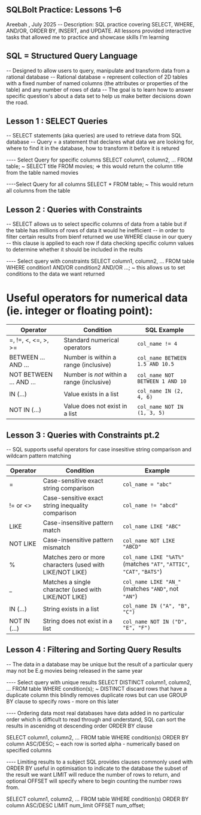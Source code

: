## SQLBolt Practice: Lessons 1–6
Areebah , July 2025
-- Description: SQL practice covering SELECT, WHERE, AND/OR, ORDER BY, INSERT, and UPDATE. 
All lessons provided interactive tasks that allowed me to practice and showcase skills I'm learning  

## SQL = Structured Query Language 
-- Designed to allow users to query, manipulate and transform data from a rational database
-- Rational database = represent collection of 2D tables with a fixed number of named columns (the attributes or properties of the table) and any number of rows of data
-- The goal is to learn how to answer specific question's about a data set to help us make better decisions down the road.

## Lesson 1 : SELECT Queries 
-- SELECT statements (aka queries) are used to retrieve data from SQL database
-- Query = a statement that declares what data we are looking for, where to find it in the database, how to transform it before it is retured

---- Select Query for specific columns
SELECT column1, column2, ...
  FROM table; 
~ SELECT title FROM movies; => this would return the column title from the table named movies 
  
----Select Query for all columns 
SELECT * 
FROM table;
~ This would return all columns from the table 

## Lesson 2 : Queries with Constraints
-- SELECT allows us to select specific columns of data from a table but if the table has millions of rows of data it would he inefficient
-- in order to filter certain results from bienf returned we use WHERE clause in our query
-- this clause is applied to each row if data checking specific column values to determine whether it should be included in the reults 

---- Select query with constraints
SELECT column1, column2, …
FROM table
WHERE condition1
    AND/OR condition2
    AND/OR …;
~ this allows us to set conditions to the data we want returned 


# Useful operators for numerical data (ie. integer or floating point):

| Operator              | Condition                                      | SQL Example                      |
|-----------------------|------------------------------------------------|----------------------------------|
| =, !=, <, <=, >, >=   | Standard numerical operators                   | `col_name != 4`                  |
| BETWEEN … AND …       | Number is within a range (inclusive)           | `col_name BETWEEN 1.5 AND 10.5`  |
| NOT BETWEEN … AND …   | Number is *not* within a range (inclusive)     | `col_name NOT BETWEEN 1 AND 10`  |
| IN (…)                | Value exists in a list                         | `col_name IN (2, 4, 6)`          |
| NOT IN (…)            | Value does not exist in a list                 | `col_name NOT IN (1, 3, 5)`      |

## Lesson 3 : Queries with Constraints pt.2
-- SQL supports useful operators for case insesitive string comparison and wildcarn pattern matching 

| Operator       | Condition                                               | Example                             |
|----------------|----------------------------------------------------------|-------------------------------------|
| =              | Case-sensitive exact string comparison                  | `col_name = "abc"`                  |
| != or <>       | Case-sensitive exact string inequality comparison       | `col_name != "abcd"`                |
| LIKE           | Case-insensitive pattern match                          | `col_name LIKE "ABC"`               |
| NOT LIKE       | Case-insensitive pattern mismatch                       | `col_name NOT LIKE "ABCD"`          |
| %              | Matches zero or more characters (used with LIKE/NOT LIKE) | `col_name LIKE "%AT%"` (matches `"AT"`, `"ATTIC"`, `"CAT"`, `"BATS"`) |
| _              | Matches a single character (used with LIKE/NOT LIKE)     | `col_name LIKE "AN_"` (matches `"AND"`, not `"AN"`) |
| IN (…)         | String exists in a list                                 | `col_name IN ("A", "B", "C")`       |
| NOT IN (…)     | String does not exist in a list                         | `col_name NOT IN ("D", "E", "F")`   |

## Lesson 4 : Filtering and Sorting Query Results
-- The data in a database may be unique but the result of a particular query may not be E.g movies being released in the same year

---- Select query with unique results
SELECT DISTINCT column1, column2, …
FROM table
WHERE condition(s);
~ DISTINCT discard rows that have a duplicate column
this blindly removes duplicate rows but can use GROUP BY clause to specify rows - more on this later 

---- Ordering data 
most real databases have data added in no particular order which is difficult to read through and understand, SQL can sort the results in ascenidng ot descending order
ORDER BY clause 

SELECT column1, column2, …
FROM table
WHERE condition(s)
ORDER BY column ASC/DESC;
~ each row is sorted alpha - numerically based on specified columns 

---- Limiting results to a subject 
SQL provides clauses commonly used with ORDER BY useful in optimisation to indicate to the database the subset of the result we want
LIMIT will reduce the number of rows to return, and optional OFFSET will specify where to begin counting the number rows from.

SELECT column1, column2, …
FROM table
WHERE condition(s)
ORDER BY column ASC/DESC
LIMIT num_limit OFFSET num_offset;

